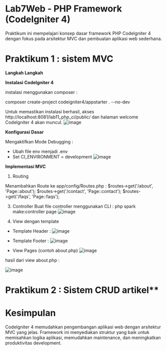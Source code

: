 # Lab7Web - PHP Framework (CodeIgniter 4)

Praktikum ini mempelajari konsep dasar framework PHP CodeIgniter 4 dengan fokus pada arsitektur MVC dan pembuatan aplikasi web sederhana.

# Praktikum 1 : sistem MVC

**Langkah Langkah**

**Instalasi CodeIgniter 4**

instalasi menggunakan composer :

composer create-project codeigniter4/appstarter . --no-dev

Untuk memastikan instalasi berhasil, akses http://localhost:8081/lab11_php_ci/public/ dan halaman welcome CodeIgniter 4 akan muncul.
![image](https://github.com/user-attachments/assets/d7e1ab9b-9028-4995-b4f5-3b519bddc1d2)

**Konfigurasi Dasar**

Mengaktifkan Mode Debugging :
  - Ubah file env menjadi .env
  - Set CI_ENVIRONMENT = development
![image](https://github.com/user-attachments/assets/5f37b005-d5c7-4b4f-b4e4-388dbda1d8a3)

**Implementasi MVC**
1. Routing

Menambahkan Route ke app/config/Routes.php :
$routes->get('/about', 'Page::about');
$routes->get('/contact', 'Page::contact');
$routes->get('/faqs', 'Page::faqs');
   
3. Controller
Buat file controller menggunakan CLI : php spark make:controller page
![image](https://github.com/user-attachments/assets/b6ecb5e9-3ae2-4ee6-9647-9efbb8bb668f)

4. View dengan template
  - Template Header :
  ![image](https://github.com/user-attachments/assets/ace9fecb-d699-4fb7-913f-1fa349e79f20)
  
  - Template Footer :
  ![image](https://github.com/user-attachments/assets/5fec80f7-b957-4d92-8d3d-1d7beffbd90f)

  - View Pages (contoh about.php)
  ![image](https://github.com/user-attachments/assets/15bc7700-9894-4389-b35e-72e4ed20c507)

hasil dari view about.php :

![image](https://github.com/user-attachments/assets/4328eaf7-49fc-47ff-b9bd-e3eb28c4db66)

# Praktikum 2 : Sistem CRUD artikel**

# Kesimpulan
CodeIgniter 4 memudahkan pengembangan aplikasi web dengan arsitektur MVC yang jelas. Framework ini menyediakan struktur yang baik untuk memisahkan logika aplikasi, memudahkan maintenance, dan meningkatkan produktivitas development.
